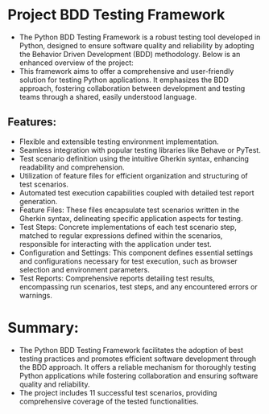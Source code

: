 # Project BDD Testing Framework

- The Python BDD Testing Framework is a robust testing tool developed in Python, designed to ensure software quality and reliability by adopting the Behavior Driven Development (BDD) methodology. Below is an enhanced overview of the project:
- This framework aims to offer a comprehensive and user-friendly solution for testing Python applications. It emphasizes the BDD approach, fostering collaboration between development and testing teams through a shared, easily understood language.

## Features:

- Flexible and extensible testing environment implementation.
- Seamless integration with popular testing libraries like Behave or PyTest.
- Test scenario definition using the intuitive Gherkin syntax, enhancing readability and comprehension.
- Utilization of feature files for efficient organization and structuring of test scenarios.
- Automated test execution capabilities coupled with detailed test report generation.
- Feature Files: These files encapsulate test scenarios written in the Gherkin syntax, delineating specific application aspects for testing.
- Test Steps: Concrete implementations of each test scenario step, matched to regular expressions defined within the scenarios, responsible for interacting with the application under test.
- Configuration and Settings: This component defines essential settings and configurations necessary for test execution, such as browser selection and environment parameters.
- Test Reports: Comprehensive reports detailing test results, encompassing run scenarios, test steps, and any encountered errors or warnings.

# Summary:
- The Python BDD Testing Framework facilitates the adoption of best testing practices and promotes efficient software development through the BDD approach. It offers a reliable mechanism for thoroughly testing Python applications while fostering collaboration and ensuring software quality and reliability.
- The project includes 11 successful test scenarios, providing comprehensive coverage of the tested functionalities.